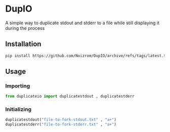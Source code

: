 # DupIO
A simple way to duplicate stdout and stderr to a file while still displaying it during the process

## Installation
```bash
pip install https://github.com/Noizrom/DupIO/archive/refs/tags/latest.tar.gz
```

## Usage
### Importing
```python
from duplicateio import duplicatestdout , duplicatestderr
```
### Initializing
```python
duplicatestdout("file-to-fork-stdout.txt" , "a+")
duplicatestderr("file-to-fork-stderr.txt" , "a+")
```


